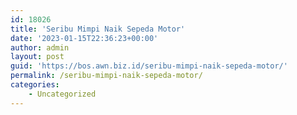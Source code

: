 ```yaml
---
id: 18026
title: 'Seribu Mimpi Naik Sepeda Motor'
date: '2023-01-15T22:36:23+00:00'
author: admin
layout: post
guid: 'https://bos.awn.biz.id/seribu-mimpi-naik-sepeda-motor/'
permalink: /seribu-mimpi-naik-sepeda-motor/
categories:
    - Uncategorized
---
```


